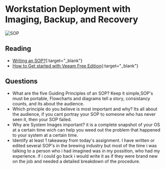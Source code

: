 # Workstation Deployment with Imaging, Backup, and Recovery

![SOP](https://www.frevvo.com/blog/wp-content/uploads/2021/07/5-steps-to-writing-an-SOP.png)

## Reading

- [Writing an SOP?](https://www.thinkhdi.com/library/supportworld/2017/you-want-to-write-an-sop.aspx){:target="_blank"}
- [How to Get started with Veeam Free Edition](https://www.veeam.com/blog/how-to-get-started-with-veeam-backup-free-edition.html){:target="_blank"}


## Questions

- What are the five Guiding Principles of an SOP? Keep it simple,SOP's must be portable, Flowcharts and diagrams tell a story, consistancy counts, and its about the audience.
- Which principle do you believe is most important and why? Its all about the audience, if you cant portray your SOP to someone who has never seen it, then your SOP failed.
- Why are System Images important? it is a complete snapshot of your OS at a certain time wich can help you weed out the problem that happened to your system at a certain time.
- Identify at least 1 takeaway from today's assignment. I have written or edited several SOP's in the brewing industry but most of the time i was talking to a person who i had imagined was in my possition, who had my experience. if i could go back i would write it as if they were brand new on the job and needed a detailed breakdown of the procedure.
